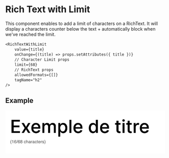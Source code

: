 # Rich Text with Limit

This component enables to add a limit of characters on a RichText. It will display a characters counter below the text + automatically block when we've reached the limit.

```tsx
<RichTextWithLimit
	value={title}
	onChange={(title) => props.setAttributes({ title })}
	// Character Limit props
	limit={68}
	// RichText props
	allowedFormats={[]}
	tagName="h2"
/>
```

## Example

<img src="../../../../../../docs/assets/rich-text-with-limit.jpg" alt="" width="500">
